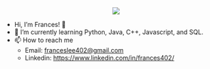 <div style="text-align: center;">
    <a href="https://frances402.github.io/" title="ePortfolio Page"><img src="https://img.shields.io/badge/Home-ePortfolio-blue.svg?style=for-the-badge&logo=homeassistant" /></a>
</div>

- Hi, I’m Frances! 👋 
- 🌱 I’m currently learning Python, Java, C++, Javascript, and SQL.
- 📫 How to reach me 
  - Email: franceslee402@gmail.com
  - Linkedin: https://www.linkedin.com/in/frances402/
    

<!---
frances402/frances402 is a ✨ special ✨ repository because its `README.md` (this file) appears on your GitHub profile.
You can click the Preview link to take a look at your changes.
--->
